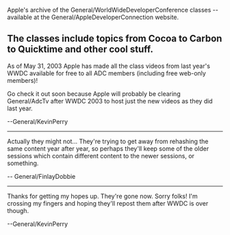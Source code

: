 Apple's archive of the General/WorldWideDeveloperConference classes -- available at the General/AppleDeveloperConnection website.

The classes include topics from Cocoa to Carbon to Quicktime and other cool stuff.
----
As of May 31, 2003 Apple has made all the class videos from last year's WWDC available for free to all ADC members (including free web-only members)!

Go check it out soon because Apple will probably be clearing General/AdcTv after WWDC 2003 to host just the new videos as they did last year.

--General/KevinPerry

----

Actually they might not... They're trying to get away from rehashing the same content year after year, so perhaps they'll keep some of the older sessions which contain different content to the newer sessions, or something.

-- General/FinlayDobbie

----

Thanks for getting my hopes up. They're gone now. Sorry folks! I'm crossing my fingers and hoping they'll repost them after WWDC is over though.

--General/KevinPerry
